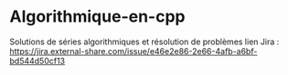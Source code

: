 # Algorithmique-en-cpp
Solutions de séries algorithmiques et résolution de problèmes
lien Jira : https://jira.external-share.com/issue/e46e2e86-2e66-4afb-a6bf-bd544d50cf13
